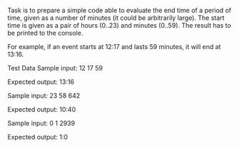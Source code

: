 Task is to prepare a simple code able to evaluate the end time of a period of time, given as a number of minutes (it could be arbitrarily large). The start time is given as a pair of hours (0..23) and minutes (0..59). The result has to be printed to the console.

For example, if an event starts at 12:17 and lasts 59 minutes, it will end at 13:16.

Test Data
Sample input:
12
17
59

Expected output: 13:16

Sample input:
23
58
642

Expected output: 10:40


Sample input:
0
1
2939

Expected output: 1:0